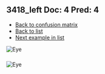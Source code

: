 ## 3418_left Doc: 4 Pred: 4
- [Back to confusion matrix](https://github.com/juliandewit/kaggle_retinopathy/blob/master/matrix.md)
- [Back to list](https://github.com/juliandewit/kaggle_retinopathy/blob/master/lists/44/list.md)
- [Next example in list](https://github.com/juliandewit/kaggle_retinopathy/blob/master/lists/44/34/34400_left.md)

![Eye](https://retinopaty.blob.core.windows.net/size1024/3418_left_4.jpeg)

### 

![Eye]()
